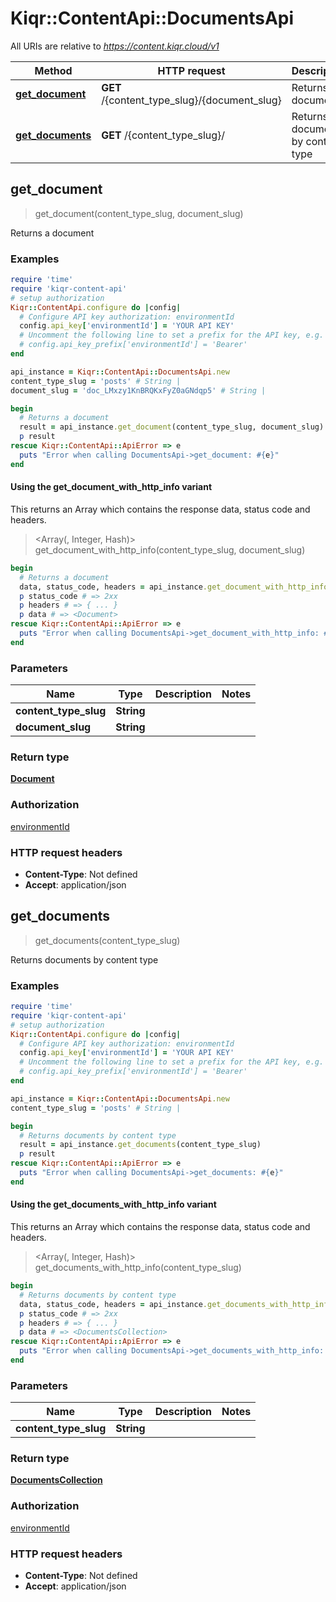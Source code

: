 # Kiqr::ContentApi::DocumentsApi

All URIs are relative to *https://content.kiqr.cloud/v1*

| Method | HTTP request | Description |
| ------ | ------------ | ----------- |
| [**get_document**](DocumentsApi.md#get_document) | **GET** /{content_type_slug}/{document_slug} | Returns a document |
| [**get_documents**](DocumentsApi.md#get_documents) | **GET** /{content_type_slug}/ | Returns documents by content type |


## get_document

> <Document> get_document(content_type_slug, document_slug)

Returns a document

### Examples

```ruby
require 'time'
require 'kiqr-content-api'
# setup authorization
Kiqr::ContentApi.configure do |config|
  # Configure API key authorization: environmentId
  config.api_key['environmentId'] = 'YOUR API KEY'
  # Uncomment the following line to set a prefix for the API key, e.g. 'Bearer' (defaults to nil)
  # config.api_key_prefix['environmentId'] = 'Bearer'
end

api_instance = Kiqr::ContentApi::DocumentsApi.new
content_type_slug = 'posts' # String | 
document_slug = 'doc_LMxzy1KnBRQKxFyZ0aGNdqp5' # String | 

begin
  # Returns a document
  result = api_instance.get_document(content_type_slug, document_slug)
  p result
rescue Kiqr::ContentApi::ApiError => e
  puts "Error when calling DocumentsApi->get_document: #{e}"
end
```

#### Using the get_document_with_http_info variant

This returns an Array which contains the response data, status code and headers.

> <Array(<Document>, Integer, Hash)> get_document_with_http_info(content_type_slug, document_slug)

```ruby
begin
  # Returns a document
  data, status_code, headers = api_instance.get_document_with_http_info(content_type_slug, document_slug)
  p status_code # => 2xx
  p headers # => { ... }
  p data # => <Document>
rescue Kiqr::ContentApi::ApiError => e
  puts "Error when calling DocumentsApi->get_document_with_http_info: #{e}"
end
```

### Parameters

| Name | Type | Description | Notes |
| ---- | ---- | ----------- | ----- |
| **content_type_slug** | **String** |  |  |
| **document_slug** | **String** |  |  |

### Return type

[**Document**](Document.md)

### Authorization

[environmentId](../README.md#environmentId)

### HTTP request headers

- **Content-Type**: Not defined
- **Accept**: application/json


## get_documents

> <DocumentsCollection> get_documents(content_type_slug)

Returns documents by content type

### Examples

```ruby
require 'time'
require 'kiqr-content-api'
# setup authorization
Kiqr::ContentApi.configure do |config|
  # Configure API key authorization: environmentId
  config.api_key['environmentId'] = 'YOUR API KEY'
  # Uncomment the following line to set a prefix for the API key, e.g. 'Bearer' (defaults to nil)
  # config.api_key_prefix['environmentId'] = 'Bearer'
end

api_instance = Kiqr::ContentApi::DocumentsApi.new
content_type_slug = 'posts' # String | 

begin
  # Returns documents by content type
  result = api_instance.get_documents(content_type_slug)
  p result
rescue Kiqr::ContentApi::ApiError => e
  puts "Error when calling DocumentsApi->get_documents: #{e}"
end
```

#### Using the get_documents_with_http_info variant

This returns an Array which contains the response data, status code and headers.

> <Array(<DocumentsCollection>, Integer, Hash)> get_documents_with_http_info(content_type_slug)

```ruby
begin
  # Returns documents by content type
  data, status_code, headers = api_instance.get_documents_with_http_info(content_type_slug)
  p status_code # => 2xx
  p headers # => { ... }
  p data # => <DocumentsCollection>
rescue Kiqr::ContentApi::ApiError => e
  puts "Error when calling DocumentsApi->get_documents_with_http_info: #{e}"
end
```

### Parameters

| Name | Type | Description | Notes |
| ---- | ---- | ----------- | ----- |
| **content_type_slug** | **String** |  |  |

### Return type

[**DocumentsCollection**](DocumentsCollection.md)

### Authorization

[environmentId](../README.md#environmentId)

### HTTP request headers

- **Content-Type**: Not defined
- **Accept**: application/json

